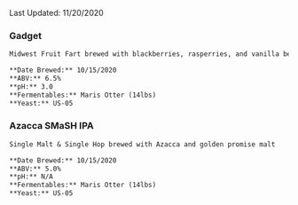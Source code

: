 Last Updated: 11/20/2020

### Gadget
```markdown
Midwest Fruit Fart brewed with blackberries, rasperries, and vanilla bean

**Date Brewed:** 10/15/2020
**ABV:** 6.5%
**pH:** 3.0
**Fermentables:** Maris Otter (14lbs)
**Yeast:** US-05
```

### Azacca SMaSH IPA
```markdown
Single Malt & Single Hop brewed with Azacca and golden promise malt

**Date Brewed:** 10/15/2020
**ABV:** 5.0%
**pH:** N/A
**Fermentables:** Maris Otter (14lbs)
**Yeast:** US-05
```
